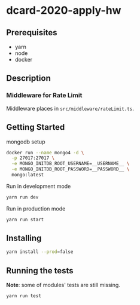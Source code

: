 # dcard-2020-apply-hw

## Prerequisites

- yarn
- node
- docker

## Description

### Middleware for Rate Limit

Middleware places in `src/middleware/rateLimit.ts`.

## Getting Started

mongodb setup

```bash
docker run --name mongo4 -d \
  -p 27017:27017 \
  -e MONGO_INITDB_ROOT_USERNAME=__USERNAME__ \
  -e MONGO_INITDB_ROOT_PASSWORD=__PASSWORD__ \
  mongo:latest
```

Run in development mode

```bash
yarn run dev
```

Run in production mode

```bash
yarn run start
```

## Installing

```bash
yarn install --prod=false
```

## Running the tests

**Note**: some of modules' tests are still missing.

```bash
yarn run test
```

